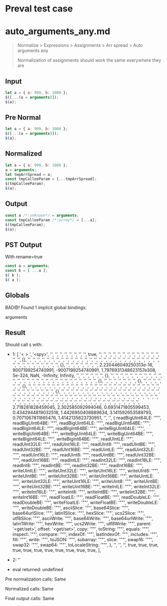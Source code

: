 # Preval test case

# auto_arguments_any.md

> Normalize > Expressions > Assignments > Arr spread > Auto arguments any
>
> Normalization of assignments should work the same everywhere they are

## Input

`````js filename=intro
let a = { a: 999, b: 1000 };
$([...(a = arguments)]);
$(a);
`````

## Pre Normal


`````js filename=intro
let a = { a: 999, b: 1000 };
$([...(a = arguments)]);
$(a);
`````

## Normalized


`````js filename=intro
let a = { a: 999, b: 1000 };
a = arguments;
let tmpArrSpread = a;
const tmpCalleeParam = [...tmpArrSpread];
$(tmpCalleeParam);
$(a);
`````

## Output


`````js filename=intro
const a /*:unknown*/ = arguments;
const tmpCalleeParam /*:array*/ = [...a];
$(tmpCalleeParam);
$(a);
`````

## PST Output

With rename=true

`````js filename=intro
const a = arguments;
const b = [ ...a ];
$( b );
$( a );
`````

## Globals

BAD@! Found 1 implicit global bindings:

arguments

## Result

Should call `$` with:
 - 1: 
  [
    '<$>',
    '<$spy>',
    '<function>',
    '<function>',
    '<function>',
    '<function>',
    '<function>',
    '<function>',
    '<function>',
    '<function>',
    true,
    '<function>',
    '<function>',
    '<function>',
    '<function>',
    '<function>',
    '<function>',
    '<function>',
    '<function>',
    '<function>',
    '<function>',
    '<function>',
    '<function>',
    '<function>',
    '<function>',
    '<function>',
    [],
    '<function>',
    '<function>',
    '<function>',
    '<function>',
    '<function>',
    '<function>',
    '<function>',
    '<function>',
    '<function>',
    '<function>',
    '<function>',
    '<function>',
    '<function>',
    '<function>',
    '<function>',
    '<function>',
    '<function>',
    '<function>',
    '<function>',
    '<function>',
    '<function>',
    '<function>',
    '<function>',
    '<function>',
    '<function>',
    '<function>',
    '<function>',
    '<function>',
    '<function>',
    '<function>',
    '<function>',
    '<function>',
    '<function>',
    '<function>',
    '<function>',
    '<function>',
    '<function>',
    '<function>',
    {},
    '<function>',
    '<function>',
    '<function>',
    '<function>',
    '<function>',
    '<function>',
    '<function>',
    2.220446049250313e-16,
    9007199254740991,
    -9007199254740991,
    1.7976931348623157e308,
    5e-324,
    NaN,
    -Infinity,
    Infinity,
    '<function>',
    '<function>',
    '<function>',
    '<function>',
    '<function>',
    '<function>',
    {},
    '<function>',
    '<function>',
    '<function>',
    '<function>',
    '<function>',
    '<function>',
    '<function>',
    '<function>',
    '<function>',
    '<function>',
    '<function>',
    '<function>',
    '<function>',
    '<function>',
    '<function>',
    '<function>',
    '<function>',
    '<function>',
    '<function>',
    '<function>',
    '<function>',
    '<function>',
    '<function>',
    '<function>',
    '<function>',
    '<function>',
    '<function>',
    '<function>',
    '<function>',
    {},
    '<function>',
    '<function>',
    '<function>',
    '<function>',
    '<function>',
    '<function>',
    '<function>',
    {},
    '<function>',
    '<function>',
    '<function>',
    '<function>',
    '<function>',
    '<function>',
    {},
    '<function>',
    '<function>',
    '<function>',
    '<function>',
    '<function>',
    '<function>',
    '<function>',
    '<function>',
    '<function>',
    '<function>',
    '<function>',
    '<function>',
    '<function>',
    '<function>',
    '<function>',
    '<function>',
    '<function>',
    '<function>',
    '<function>',
    '<function>',
    '<function>',
    '<function>',
    '<function>',
    '<function>',
    '<function>',
    '<function>',
    '<function>',
    '<function>',
    '<function>',
    '<function>',
    '<function>',
    '<function>',
    '<function>',
    '<function>',
    '<function>',
    '<function>',
    '<function>',
    {},
    '<function>',
    '<function>',
    '<function>',
    '<function>',
    '<function>',
    '<function>',
    '<function>',
    '<function>',
    '<function>',
    '<function>',
    '<function>',
    '<function>',
    '<function>',
    '<function>',
    '<function>',
    '<function>',
    '<function>',
    '<function>',
    '<function>',
    '<function>',
    '<function>',
    '<function>',
    '<function>',
    '<function>',
    '<function>',
    '<function>',
    '<function>',
    '<function>',
    '<function>',
    '<function>',
    '<function>',
    '<function>',
    '<function>',
    '<function>',
    '<function>',
    '<function>',
    '<function>',
    '<function>',
    '<function>',
    '<function>',
    '<function>',
    '<function>',
    '<function>',
    '<function>',
    '<function>',
    '<function>',
    '<function>',
    '<function>',
    '<function>',
    '<function>',
    '<function>',
    '<function>',
    '<function>',
    '<function>',
    '<function>',
    '<function>',
    '<function>',
    '<function>',
    '<function>',
    '<function>',
    '<function>',
    '<function>',
    '<function>',
    '<function>',
    '<function>',
    '<function>',
    '<function>',
    '<function>',
    '<function>',
    '<function>',
    '<function>',
    '<function>',
    '<function>',
    '<function>',
    '<function>',
    '<function>',
    '<function>',
    '<function>',
    '<function>',
    2.718281828459045,
    2.302585092994046,
    0.6931471805599453,
    0.4342944819032518,
    1.4426950408889634,
    3.141592653589793,
    0.7071067811865476,
    1.4142135623730951,
    '<function>',
    '<function>',
    {
      readBigUInt64LE: '"<function>"',
      readBigUInt64BE: '"<function>"',
      readBigUint64LE: '"<function>"',
      readBigUint64BE: '"<function>"',
      readBigInt64LE: '"<function>"',
      readBigInt64BE: '"<function>"',
      writeBigUInt64LE: '"<function>"',
      writeBigUInt64BE: '"<function>"',
      writeBigUint64LE: '"<function>"',
      writeBigUint64BE: '"<function>"',
      writeBigInt64LE: '"<function>"',
      writeBigInt64BE: '"<function>"',
      readUIntLE: '"<function>"',
      readUInt32LE: '"<function>"',
      readUInt16LE: '"<function>"',
      readUInt8: '"<function>"',
      readUIntBE: '"<function>"',
      readUInt32BE: '"<function>"',
      readUInt16BE: '"<function>"',
      readUintLE: '"<function>"',
      readUint32LE: '"<function>"',
      readUint16LE: '"<function>"',
      readUint8: '"<function>"',
      readUintBE: '"<function>"',
      readUint32BE: '"<function>"',
      readUint16BE: '"<function>"',
      readIntLE: '"<function>"',
      readInt32LE: '"<function>"',
      readInt16LE: '"<function>"',
      readInt8: '"<function>"',
      readIntBE: '"<function>"',
      readInt32BE: '"<function>"',
      readInt16BE: '"<function>"',
      writeUIntLE: '"<function>"',
      writeUInt32LE: '"<function>"',
      writeUInt16LE: '"<function>"',
      writeUInt8: '"<function>"',
      writeUIntBE: '"<function>"',
      writeUInt32BE: '"<function>"',
      writeUInt16BE: '"<function>"',
      writeUintLE: '"<function>"',
      writeUint32LE: '"<function>"',
      writeUint16LE: '"<function>"',
      writeUint8: '"<function>"',
      writeUintBE: '"<function>"',
      writeUint32BE: '"<function>"',
      writeUint16BE: '"<function>"',
      writeIntLE: '"<function>"',
      writeInt32LE: '"<function>"',
      writeInt16LE: '"<function>"',
      writeInt8: '"<function>"',
      writeIntBE: '"<function>"',
      writeInt32BE: '"<function>"',
      writeInt16BE: '"<function>"',
      readFloatLE: '"<function>"',
      readFloatBE: '"<function>"',
      readDoubleLE: '"<function>"',
      readDoubleBE: '"<function>"',
      writeFloatLE: '"<function>"',
      writeFloatBE: '"<function>"',
      writeDoubleLE: '"<function>"',
      writeDoubleBE: '"<function>"',
      asciiSlice: '"<function>"',
      base64Slice: '"<function>"',
      base64urlSlice: '"<function>"',
      latin1Slice: '"<function>"',
      hexSlice: '"<function>"',
      ucs2Slice: '"<function>"',
      utf8Slice: '"<function>"',
      asciiWrite: '"<function>"',
      base64Write: '"<function>"',
      base64urlWrite: '"<function>"',
      latin1Write: '"<function>"',
      hexWrite: '"<function>"',
      ucs2Write: '"<function>"',
      utf8Write: '"<function>"',
      parent: '<get/set>',
      offset: '<get/set>',
      copy: '"<function>"',
      toString: '"<function>"',
      equals: '"<function>"',
      inspect: '"<function>"',
      compare: '"<function>"',
      indexOf: '"<function>"',
      lastIndexOf: '"<function>"',
      includes: '"<function>"',
      fill: '"<function>"',
      write: '"<function>"',
      toJSON: '"<function>"',
      subarray: '"<function>"',
      slice: '"<function>"',
      swap16: '"<function>"',
      swap32: '"<function>"',
      swap64: '"<function>"',
      toLocaleString: '"<function>"',
    },
    '<function>',
    '<function>',
    '<function>',
    true,
    true,
    true,
    true,
    true,
    true,
    true,
    true,
    true,
    true,
    true,
  ],

 - 2: '<Global Arguments>'
 - eval returned: undefined

Pre normalization calls: Same

Normalized calls: Same

Final output calls: Same
